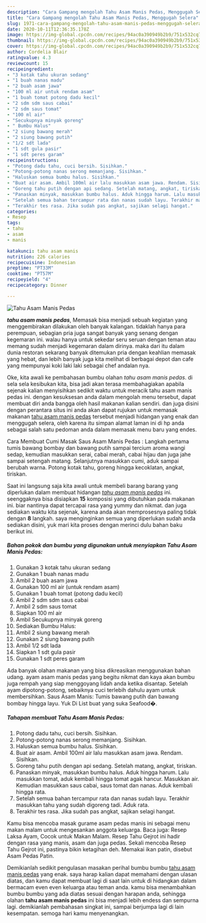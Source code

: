 ```yaml
---
description: "Cara Gampang mengolah Tahu Asam Manis Pedas, Menggugah Selera"
title: "Cara Gampang mengolah Tahu Asam Manis Pedas, Menggugah Selera"
slug: 1971-cara-gampang-mengolah-tahu-asam-manis-pedas-menggugah-selera
date: 2020-10-11T12:36:35.178Z
image: https://img-global.cpcdn.com/recipes/94ac0a390949b2b9/751x532cq70/tahu-asam-manis-pedas-foto-resep-utama.jpg
thumbnail: https://img-global.cpcdn.com/recipes/94ac0a390949b2b9/751x532cq70/tahu-asam-manis-pedas-foto-resep-utama.jpg
cover: https://img-global.cpcdn.com/recipes/94ac0a390949b2b9/751x532cq70/tahu-asam-manis-pedas-foto-resep-utama.jpg
author: Cordelia Blair
ratingvalue: 4.3
reviewcount: 15
recipeingredient:
- "3 kotak tahu ukuran sedang"
- "1 buah nanas madu"
- "2 buah asam jawa"
- "100 ml air untuk rendam asam"
- "1 buah tomat potong dadu kecil"
- "2 sdm sdm saus cabai"
- "2 sdm saus tomat"
- "100 ml air"
- "Secukupnya minyak goreng"
- " Bumbu Halus"
- "2 siung bawang merah"
- "2 siung bawang putih"
- "1/2 sdt lada"
- "1 sdt gula pasir"
- "1 sdt peres garam"
recipeinstructions:
- "Potong dadu tahu, cuci bersih. Sisihkan."
- "Potong-potong nanas serong memanjang. Sisihkan."
- "Haluskan semua bumbu halus. Sisihkan."
- "Buat air asam. Ambil 100ml air lalu masukkan asam jawa. Rendam. Sisihkan."
- "Goreng tahu putih dengan api sedang. Setelah matang, angkat, tiriskan."
- "Panaskan minyak, masukkan bumbu halus. Aduk hingga harum. Lalu masukkan tomat, aduk kembali hingga tomat agak hancur. Masukkan air. Kemudian masukkan saus cabai, saus tomat dan nanas. Aduk kembali hingga rata."
- "Setelah semua bahan tercampur rata dan nanas sudah layu. Terakhir masukkan tahu yang sudah digoreng tadi. Aduk rata."
- "Terakhir tes rasa. Jika sudah pas angkat, sajikan selagi hangat."
categories:
- Resep
tags:
- tahu
- asam
- manis

katakunci: tahu asam manis 
nutrition: 226 calories
recipecuisine: Indonesian
preptime: "PT33M"
cooktime: "PT57M"
recipeyield: "4"
recipecategory: Dinner

---
```



![Tahu Asam Manis Pedas](https://img-global.cpcdn.com/recipes/94ac0a390949b2b9/751x532cq70/tahu-asam-manis-pedas-foto-resep-utama.jpg)

<b><i>tahu asam manis pedas</i></b>, Memasak bisa menjadi sebuah kegiatan yang menggembirakan dilakukan oleh banyak kalangan. tidaklah hanya para perempuan, sebagian pria juga sangat banyak yang senang dengan kegemaran ini. walau hanya untuk sekedar seru seruan dengan teman atau memang sudah menjadi kegemaran dalam dirinya. maka dari itu dalam dunia restoran sekarang banyak ditemukan pria dengan keahlian memasak yang hebat, dan lebih banyak juga kita melihat di berbagai depot dan cafe yang mempunyai koki laki laki sebagai chef andalan nya.

Oke, kita awali ke pembahasan bumbu olahan <i>tahu asam manis pedas</i>. di sela sela kesibukan kita, bisa jadi akan terasa membahagiakan apabila sejenak kalian menyisihkan sedikit waktu untuk meracik tahu asam manis pedas ini. dengan kesuksesan anda dalam mengolah menu tersebut, dapat membuat diri anda bangga oleh hasil makanan kalian sendiri. dan juga disini dengan perantara situs ini anda akan dapat rujukan untuk memasak makanan <u>tahu asam manis pedas</u> tersebut menjadi hidangan yang enak dan menggugah selera, oleh karena itu simpan alamat laman ini di hp anda sebagai salah satu pedoman anda dalam memasak menu baru yang endes.

Cara Membuat Cumi Masak Saus Asam Manis Pedas : Langkah pertama tumis bawang bombay dan bawang putih sampai tercium aroma wangi sedap, kemudian masukkan serai, cabai merah, cabai hijau dan juga jahe sampai setengah matang. Selanjutnya masukkan cumi, aduk sampai berubah warna. Potong kotak tahu, goreng hingga kecoklatan, angkat, tiriskan.


Saat ini langsung saja kita awali untuk membeli barang barang yang diperlukan dalam membuat hidangan <u><i>tahu asam manis pedas</i></u> ini. seenggaknya bisa disiapkan <b>15</b> komposisi yang dibutuhkan pada makanan ini. biar nantinya dapat tercapai rasa yang yummy dan nikmat. dan juga sediakan waktu kita sejenak, karena anda akan memprosesnya paling tidak dengan <b>8</b> langkah. saya menginginkan semua yang diperlukan sudah anda sediakan disini, yuk mari kita proses dengan merinci dulu bahan baku berikut ini.

<!--inarticleads1-->

##### Bahan pokok dan bumbu yang digunakan untuk menyiapkan Tahu Asam Manis Pedas:

1. Gunakan 3 kotak tahu ukuran sedang
1. Gunakan 1 buah nanas madu
1. Ambil 2 buah asam jawa
1. Gunakan 100 ml air (untuk rendam asam)
1. Gunakan 1 buah tomat (potong dadu kecil)
1. Ambil 2 sdm sdm saus cabai
1. Ambil 2 sdm saus tomat
1. Siapkan 100 ml air
1. Ambil Secukupnya minyak goreng
1. Sediakan  Bumbu Halus:
1. Ambil 2 siung bawang merah
1. Gunakan 2 siung bawang putih
1. Ambil 1/2 sdt lada
1. Siapkan 1 sdt gula pasir
1. Gunakan 1 sdt peres garam


Ada banyak olahan makanan yang bisa dikreasikan menggunakan bahan udang. ayam asam manis pedas yang begitu nikmat dan kaya akan bumbu juga rempah yang siap menggoyang lidah anda ketika disantap. Setelah ayam dipotong-potong, sebaiknya cuci terlebih dahulu ayam untuk membersihkan. Saus Asam Manis: Tumis bawang putih dan bawang bombay hingga layu. Yuk Di List buat yang suka Seafood�. 

<!--inarticleads2-->

##### Tahapan membuat Tahu Asam Manis Pedas:

1. Potong dadu tahu, cuci bersih. Sisihkan.
1. Potong-potong nanas serong memanjang. Sisihkan.
1. Haluskan semua bumbu halus. Sisihkan.
1. Buat air asam. Ambil 100ml air lalu masukkan asam jawa. Rendam. Sisihkan.
1. Goreng tahu putih dengan api sedang. Setelah matang, angkat, tiriskan.
1. Panaskan minyak, masukkan bumbu halus. Aduk hingga harum. Lalu masukkan tomat, aduk kembali hingga tomat agak hancur. Masukkan air. Kemudian masukkan saus cabai, saus tomat dan nanas. Aduk kembali hingga rata.
1. Setelah semua bahan tercampur rata dan nanas sudah layu. Terakhir masukkan tahu yang sudah digoreng tadi. Aduk rata.
1. Terakhir tes rasa. Jika sudah pas angkat, sajikan selagi hangat.


Kamu bisa mencoba masak gurame asam pedas manis ini sebagai menu makan malam untuk mengesankan anggota keluarga. Baca juga: Resep Laksa Ayam, Cocok untuk Makan Malam. Resep Tahu Gejrot ini hadir dengan rasa yang manis, asam dan juga pedas. Sekali mencoba Resep Tahu Gejrot ini, pastinya bikin ketagihan deh. Memakai ikan patin, disebut Asam Pedas Patin. 

Demikianlah sedikit pengulasan masakan perihal bumbu bumbu <u>tahu asam manis pedas</u> yang enak. saya harap kalian dapat memahami dengan ulasan diatas, dan kamu dapat membuat lagi di saat lain untuk di hidangkan dalam bermacam even even keluarga atau teman anda. kamu bisa menambahkan bumbu bumbu yang ada diatas sesuai dengan harapan anda, sehingga olahan <b>tahu asam manis pedas</b> ini bisa menjadi lebih endess dan sempurna lagi. demikianlah pembahasan singkat ini, sampai berjumpa lagi di lain kesempatan. semoga hari kamu menyenangkan.
